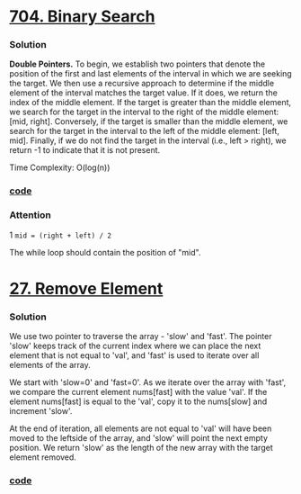 # [704. Binary Search](https://leetcode.com/problems/binary-search/description/)



### Solution

**Double Pointers.** To begin, we establish two pointers that denote 
the position of the first and last elements of the interval in which
we are seeking the target. We then use a recursive approach to determine 
if the middle element of the interval matches the target value. 
If it does, we return the index of the middle element. 
If the target is greater than the middle element, 
we search for the target in the interval to the right of the 
middle element: [mid, right]. 
Conversely, if the target is smaller than the middle element, 
we search for the target in the interval to the left of the 
middle element: [left, mid]. 
Finally, if we do not find the target in the interval (i.e., left > right), 
we return -1 to indicate that it is not present.

Time Complexity: O(log(n))

### [code](../src/main/java/Day1T704BinarySearch.java)

### Attention

1 `mid = (right + left) / 2` 

The while loop should contain the position of "mid".


# [27. Remove Element](https://leetcode.com/problems/remove-element/)

### Solution

We use two pointer to traverse the array - 'slow' and 'fast'.
The pointer 'slow' keeps track of the current index where
we can place the next element that is not equal to 'val', and
'fast' is used to iterate over all elements of the array.

We start with 'slow=0' and 'fast=0'. As we iterate over the
array with 'fast', we compare the current element nums[fast] 
with the value 'val'. If the element nums[fast] is equal to
the 'val', copy it to the nums[slow] and increment 'slow'.

At the end of iteration, all elements are not equal to 'val'
will have been moved to the leftside of the array, and 'slow'
will point the next empty position. We return 'slow' as the
length of the new array with the target element removed.

### [code](../src/main/java/Day1T27RemoveElement.java)










 
